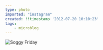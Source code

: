 ```yaml
---
type: photo
imported: "instagram"
created: !!timestamp '2012-07-20 10:10:23'
tags:
    - microblog
---
```

![Soggy Friday](/media/images/photos/2012/07/8775d94df5db98114548f3f93fab1621.jpg)

